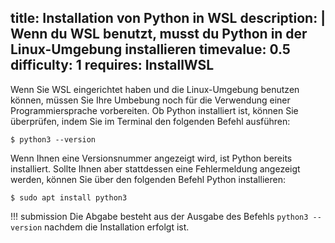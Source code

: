 title: Installation von Python in WSL
description: |
  Wenn du WSL benutzt, musst du Python in der Linux-Umgebung installieren
timevalue: 0.5
difficulty: 1
requires: InstallWSL
---
Wenn Sie WSL eingerichtet haben und die Linux-Umgebung benutzen können, müssen Sie
Ihre Umbebung noch für die Verwendung einer Programmiersprache vorbereiten.
Ob Python installiert ist, können Sie überprüfen, indem Sie im Terminal den folgenden Befehl ausführen:

    $ python3 --version

Wenn Ihnen eine Versionsnummer angezeigt wird, ist Python bereits installiert. Sollte Ihnen aber stattdessen eine Fehlermeldung angezeigt werden, können Sie über den folgenden Befehl Python installieren:

    $ sudo apt install python3 

!!! submission
    Die Abgabe besteht aus der Ausgabe des Befehls `python3 --version` nachdem die Installation erfolgt ist.
